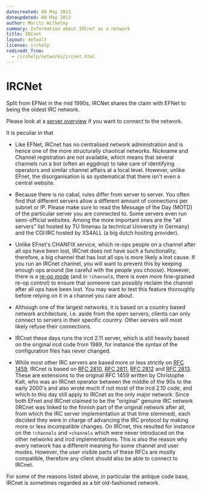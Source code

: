 ```yaml
---
datecreated: 08 May 2013
dateupdated: 08 May 2013
author: Moritz Wilhelmy
summary: Information about IRCnet as a network
title: IRCnet
layout: default
license: irchelp
rediredt_from:
  - /irchelp/networks/ircnet.html
---
```


# IRCNet

Split from EFNet in the mid 1990s, IRCNet shares the claim with EFNet to being the oldest IRC network.

Please look at a [server overview][servers] if you want to connect to the network.

It is peculiar in that

- Like EFNet, IRCnet has no centralised network administration and is hence one of the more structurally chaotical networks. Nickname and Channel registration are not available, which means that several channels run a bot (often an eggdrop) to take care of identifying operators and similar channel affairs at a local level. However, unlike EFnet, the disorganisation is so systematical that there isn't even a central website.

- Because there is no cabal, rules differ from server to server. You often find that different servers allow a different amount of connections per subnet or IP. Please make sure to read the Message of the Day (MOTD) of the particular server you are connected to. Some servers even run semi-official websites. Among the more important ones are the "all servers" list hosted by TU Ilmenau (a technical University in Germany) and the CGI:IRC hosted by XS4ALL (a big dutch hosting provider).

- Unlike EFnet's CHANFIX service, which re-ops people on a channel after all ops have been lost, IRCnet does not have such a functionality, therefore, a big channel that has lost all ops is more likely a lost cause. If you run an IRCnet channel, you will want to prevent this by keeping enough ops around (be careful with the people you choose). However, there is a [re-op mode][mode-r] (and in `!channel`s, there is even more fine-grained re-op control) to ensure that someone can possibly reclaim the channel after all ops have been lost. You may want to test this feature thoroughly before relying on it in a channel you care about.

- Although one of the largest networks, it is based on a country based network architecture, i.e. aside from the open servers, clients can only connect to servers in their specific country. Other servers will most likely refuse their connections.

- IRCnet these days runs the ircd 2.11 server, which is still heavily based on the original ircd code from 1989, for instance the syntax of the configuration files has never changed.

- While most other IRC servers are based more or less strictly on [RFC 1459][rfc1459], IRCnet is based on [RFC 2810][rfc2810], [RFC 2811][rfc2811], [RFC 2812][rfc2812] and [RFC 2813][rfc2813]. These are extensions to the original RFC 1459 written by Christophe Kalt, who was an IRCnet operator between the middle of the 90s to the early 2000's and also wrote much if not most of the ircd 2.10 code, and which to this day still apply to IRCnet as the only major network. Since both EFnet and IRCnet claimed to be the "original" genuine IRC network (IRCnet was linked to the finnish part of the original network after all, from which the IRC server implementation at that time stemmed), each decided they were in charge of advancing the IRC protocol by making more or less incompatible changes. On IRCnet, this resulted for instance on the `!channels` and `+channels` which were never introduced on the other networks and ircd implementations. This is also the reason why every network has a different meaning for some channel and user modes. However, the user visible parts of these RFCs are mostly compatible, therefore any client should also be able to connect to IRCnet.

For some of the reasons listed above, in particular the antique code base, IRCnet is sometimes regarded as a bit old-fashioned network.

[mode-r]: http://42.pl/ircd/R.txt
[rfc1459]: http://tools.ietf.org/html/rfc1459
[rfc2810]: http://tools.ietf.org/html/rfc2810
[rfc2811]: http://tools.ietf.org/html/rfc2811
[rfc2812]: http://tools.ietf.org/html/rfc2812
[rfc2813]: http://tools.ietf.org/html/rfc2813
[servers]: ../servers/ircnet.html
